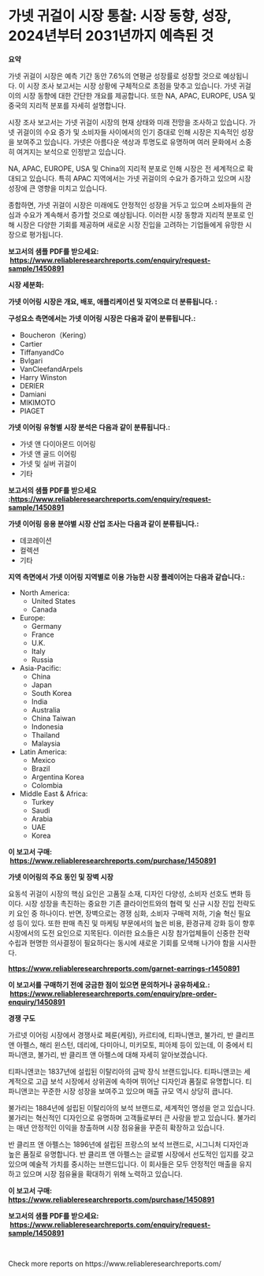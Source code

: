 <p><h1>가넷 귀걸이 시장 통찰: 시장 동향, 성장, 2024년부터 2031년까지 예측된 것</h1></p><p><strong>요약</strong></p>
<p><p>가넷 귀걸이 시장은 예측 기간 동안 7.6%의 연평균 성장률로 성장할 것으로 예상됩니다. 이 시장 조사 보고서는 시장 상황에 구체적으로 초점을 맞추고 있습니다. 가넷 귀걸이의 시장 동향에 대한 간단한 개요를 제공합니다. 또한 NA, APAC, EUROPE, USA 및 중국의 지리적 분포를 자세히 설명합니다.</p><p>시장 조사 보고서는 가넷 귀걸이 시장의 현재 상태와 미래 전망을 조사하고 있습니다. 가넷 귀걸이의 수요 증가 및 소비자들 사이에서의 인기 증대로 인해 시장은 지속적인 성장을 보여주고 있습니다. 가넷은 아름다운 색상과 투명도로 유명하며 여러 문화에서 소중히 여겨지는 보석으로 인정받고 있습니다. </p><p>NA, APAC, EUROPE, USA 및 China의 지리적 분포로 인해 시장은 전 세계적으로 확대되고 있습니다. 특히 APAC 지역에서는 가넷 귀걸이의 수요가 증가하고 있으며 시장 성장에 큰 영향을 미치고 있습니다.</p><p>종합하면, 가넷 귀걸이 시장은 미래에도 안정적인 성장을 거두고 있으며 소비자들의 관심과 수요가 계속해서 증가할 것으로 예상됩니다. 이러한 시장 동향과 지리적 분포로 인해 시장은 다양한 기회를 제공하며 새로운 시장 진입을 고려하는 기업들에게 유망한 시장으로 평가됩니다.</p></p>
<p><strong>보고서의 샘플 PDF를 받으세요: &nbsp;<a href="https://www.reliableresearchreports.com/enquiry/request-sample/1450891">https://www.reliableresearchreports.com/enquiry/request-sample/1450891</a></strong></p>
<p><strong>시장 세분화:</strong></p>
<p><strong> 가넷 이어링 시장은 개요, 배포, 애플리케이션 및 지역으로 더 분류됩니다. :</strong></p>
<p><strong>구성요소 측면에서는 가넷 이어링 시장은 다음과 같이 분류됩니다.:</strong></p>
<p><ul><li>Boucheron（Kering）</li><li>Cartier</li><li>TiffanyandCo</li><li>Bvlgari</li><li>VanCleefandArpels</li><li>Harry Winston</li><li>DERIER</li><li>Damiani</li><li>MIKIMOTO</li><li>PIAGET</li></ul></p>
<p><strong> 가넷 이어링 유형별 시장 분석은 다음과 같이 분류됩니다.:</strong></p>
<p><ul><li>가넷 앤 다이아몬드 이어링</li><li>가넷 앤 골드 이어링</li><li>가넷 및 실버 귀걸이</li><li>기타</li></ul></p>
<p><strong>보고서의 샘플 PDF를 받으세요 :<a href="https://www.reliableresearchreports.com/enquiry/request-sample/1450891">https://www.reliableresearchreports.com/enquiry/request-sample/1450891</a></strong></p>
<p><strong> 가넷 이어링 응용 분야별 시장 산업 조사는 다음과 같이 분류됩니다.:</strong></p>
<p><ul><li>데코레이션</li><li>컬렉션</li><li>기타</li></ul></p>
<p><strong>지역 측면에서 가넷 이어링 지역별로 이용 가능한 시장 플레이어는 다음과 같습니다.:</strong></p>
<p><ul>
    <li>
        North America:
        <ul>
            <li>United States</li>
            <li>Canada</li>
        </ul>
    </li>
    <li>
        Europe:
        <ul>
            <li>Germany</li>
            <li>France</li>
            <li>U.K.</li>
            <li>Italy</li>
            <li>Russia</li>
        </ul>
    </li>
    <li>
        Asia-Pacific:
        <ul>
            <li>China</li>
            <li>Japan</li>
            <li>South Korea</li>
            <li>India</li>
            <li>Australia</li>
            <li>China Taiwan</li>
            <li>Indonesia</li>
            <li>Thailand</li>
            <li>Malaysia</li>
        </ul>
    </li>
    <li>
        Latin America:
        <ul>
            <li>Mexico</li>
            <li>Brazil</li>
            <li>Argentina Korea</li>
            <li>Colombia</li>
        </ul>
    </li>
    <li>
        Middle East & Africa:
        <ul>
            <li>Turkey</li>
            <li>Saudi</li>
            <li>Arabia</li>
            <li>UAE</li>
            <li>Korea</li>
        </ul>
    </li>
    </ul></p>
<p><strong>이 보고서 구매: &nbsp;<a href="https://www.reliableresearchreports.com/purchase/1450891">https://www.reliableresearchreports.com/purchase/1450891</a></strong></p>
<p><strong>가넷 이어링의 주요 동인 및 장벽 시장</strong></p>
<p><p>요동석 귀걸이 시장의 핵심 요인은 고품질 소재, 디자인 다양성, 소비자 선호도 변화 등이다. 시장 성장을 촉진하는 중요한 기존 클라이언트와의 협력 및 신규 시장 진입 전략도 키 요인 중 하나이다. 반면, 장벽으로는 경쟁 심화, 소비자 구매력 저하, 기술 혁신 필요성 등이 있다. 또한 판매 촉진 및 마케팅 부문에서의 높은 비용, 환경규제 강화 등이 향후 시장에서의 도전 요인으로 지목된다. 이러한 요소들은 시장 참가업체들이 신중한 전략 수립과 현명한 의사결정이 필요하다는 동시에 새로운 기회를 모색해 나가야 함을 시사한다.</p></p>
<p><strong><a href="https://www.reliableresearchreports.com/garnet-earrings-r1450891">https://www.reliableresearchreports.com/garnet-earrings-r1450891</a></strong></p>
<p><strong>이 보고서를 구매하기 전에 궁금한 점이 있으면 문의하거나 공유하세요.: &nbsp;<a href="https://www.reliableresearchreports.com/enquiry/pre-order-enquiry/1450891">https://www.reliableresearchreports.com/enquiry/pre-order-enquiry/1450891</a></strong></p>
<p><strong>경쟁 구도</strong></p>
<p><p>가르넷 이어링 시장에서 경쟁사로 페룬(케링), 카르티에, 티파니앤코, 불가리, 반 클리프 앤 아펠스, 해리 윈스턴, 데리에, 다미아니, 미키모토, 피아제 등이 있는데, 이 중에서 티파니앤코, 불가리, 반 클리프 앤 아펠스에 대해 자세히 알아보겠습니다.</p><p>티파니앤코는 1837년에 설립된 이탈리아의 금박 장식 브랜드입니다. 티파니앤코는 세계적으로 고급 보석 시장에서 상위권에 속하며 뛰어난 디자인과 품질로 유명합니다. 티파니앤코는 꾸준한 시장 성장을 보여주고 있으며 매출 규모 역시 상당히 큽니다.</p><p>불가리는 1884년에 설립된 이탈리아의 보석 브랜드로, 세계적인 명성을 얻고 있습니다. 불가리는 혁신적인 디자인으로 유명하며 고객들로부터 큰 사랑을 받고 있습니다. 불가리는 매년 안정적인 이익을 창출하며 시장 점유율을 꾸준히 확장하고 있습니다.</p><p>반 클리프 앤 아펠스는 1896년에 설립된 프랑스의 보석 브랜드로, 시그니처 디자인과 높은 품질로 유명합니다. 반 클리프 앤 아펠스는 글로벌 시장에서 선도적인 입지를 갖고 있으며 예술적 가치를 중시하는 브랜드입니다. 이 회사들은 모두 안정적인 매출을 유지하고 있으며 시장 점유율을 확대하기 위해 노력하고 있습니다.</p></p>
<p><strong>이 보고서 구매: &nbsp; <a href="https://www.reliableresearchreports.com/purchase/1450891">https://www.reliableresearchreports.com/purchase/1450891</a></strong></p>
<p><strong>보고서의 샘플 PDF를 받으세요: &nbsp;<a href="https://www.reliableresearchreports.com/enquiry/request-sample/1450891">https://www.reliableresearchreports.com/enquiry/request-sample/1450891</a></strong><strong></strong></p>
<p>&nbsp;</p>
<p>Check more reports on https://www.reliableresearchreports.com/</p>
